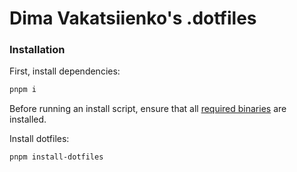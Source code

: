 # Dima Vakatsiienko's .dotfiles

### Installation

First, install dependencies:

```bash
pnpm i
```

Before running an install script, ensure that all
[required binaries](https://github.com/dvakatsiienko/.dotfiles/blob/main/script/install-dotfiles.mjs#L36)
are installed.

Install dotfiles:

```bash
pnpm install-dotfiles
```
